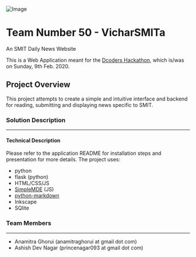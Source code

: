 ![Image](https://raw.githubusercontent.com/aghorui/VicharSMITa/master/Application%20Code/app/www/static/assets/logo.svg.png)
# Team Number 50 - VicharSMITa
An SMIT Daily News Website

This is a Web Application meant for the [Dcoders Hackathon](https://dcoders.info/hackathon), which is/was on Sunday, 9th Feb. 2020.

## Project Overview

This project attempts to create a simple and intuitive interface and backend for reading, submitting and displaying news specific to SMIT.

### Solution Description
----------------------------------

#### Technical Description

Please refer to the application README for installation steps and presentation for more details.
The project uses:
* python
* flask (python)
* HTML/CSS/JS
* [SimpleMDE](https://simplemde.com/) (JS)
* [python-markdown](https://github.com/trentm/python-markdown2)
* Inkscape
* SQlite

### Team Members
----------------------------------

* Anamitra Ghorui (anamitraghorui at gmail dot com)
* Ashish Dev Nagar (princenagar093 at gmail dot com)
